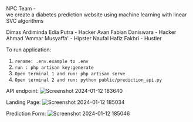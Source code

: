 NPC Team -   
we create a diabetes prediction website using machine learning with linear SVC algorithms 

Dimas Ardiminda Edia Putra - Hacker
Avan Fabian Daniswara - Hacker
Ahmad 'Ammar Musyaffa' - Hipster
Naufal Hafiz Fakhri - Hustler

To run application:
1. ``` rename: .env.example to .env ```
2. ``` run : php artisan key:generate ```
3. ``` Open terminal 1 and run: php artisan serve ```
4. ``` Open terminal 2 and run: python public/prediction_api.py ```

API endpoint:
![Screenshot 2024-01-12 183640](https://github.com/AvanFabian/diacare.id/assets/113287159/47097da6-ea88-40b4-8059-ffef3f9c445c)

Landing Page:
![Screenshot 2024-01-12 185034](https://github.com/AvanFabian/diacare.id/assets/113287159/1fd366f1-738f-4de0-863f-61af9ed6ce8d)

Prediction Form:
![Screenshot 2024-01-12 185046](https://github.com/AvanFabian/diacare.id/assets/113287159/09f9c44c-e1ee-401b-8fd2-6ec7d71c93e9)
